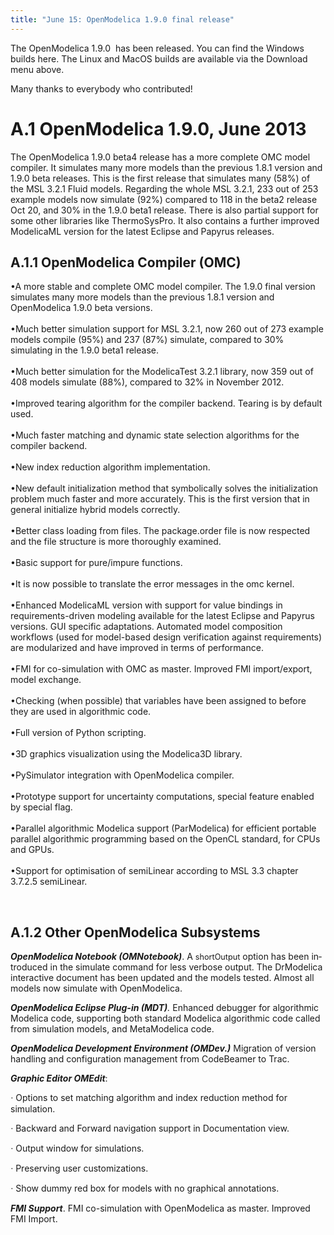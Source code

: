 ```yaml
---
title: "June 15: OpenModelica 1.9.0 final release"
---
```

<p>The OpenModelica 1.9.0  has been released. You can find the Windows builds here. The Linux and MacOS builds are available via the Download menu above.</p>
<p>Many thanks to everybody who contributed!</p>
<h1><span style="mso-list:Ignore">A.1<span style="font:7.0pt "> </span></span>OpenModelica 1.9.0, June 2013</h1>
<p class="MsoBodyText">The OpenModelica 1.9.0 beta4 release has a more complete OMC model compiler. It simulates many more models than the previous 1.8.1 version and 1.9.0 beta releases. This is the first release that simulates many (58%) of the MSL 3.2.1 Fluid models. Regarding the whole MSL 3.2.1, 233 out of 253 example models now simulate (92%) compared to 118 in the beta2 release Oct 20, and 30% in the 1.9.0 beta1 release. There is also partial support for some other libraries like ThermoSysPro. It also contains a further improved ModelicaML version for the latest Eclipse and Papyrus releases.<span lang="EN-US"> </span></p>
<h2 class="Appendix3" style="mso-list:l0 level3 lfo1"><span style="mso-list: Ignore;">A.1.1<span style="font:7.0pt "> </span></span>OpenModelica Compiler (OMC)</h2>
<ul>
</ul>
<p>•A more stable and complete OMC model compiler. The 1.9.0 final version simulates many more models than the previous 1.8.1 version and OpenModelica 1.9.0 beta versions.<br /> <br /> •Much better simulation support for MSL 3.2.1, now 260 out of 273 example models compile (95%) and 237 (87%) simulate, compared to 30% simulating in the 1.9.0 beta1 release.<br /> <br /> •Much better simulation for the ModelicaTest 3.2.1 library, now 359 out of 408 models simulate (88%), compared to 32% in November 2012.<br /> <br /> •Improved tearing algorithm for the compiler backend. Tearing is by default used.<br /> <br /> •Much faster matching and dynamic state selection algorithms for the compiler backend.<br /> <br /> •New index reduction algorithm implementation.<br /> <br /> •New default initialization method that symbolically solves the initialization problem much faster and more accurately. This is the first version that in general initialize hybrid models correctly.<br /> <br /> •Better class loading from files. The package.order file is now respected and the file structure is more thoroughly examined.<br /> <br /> •Basic support for pure/impure functions.<br /> <br /> •It is now possible to translate the error messages in the omc kernel.<br /> <br /> •Enhanced ModelicaML version with support for value bindings in requirements-driven modeling available for the latest Eclipse and Papyrus versions. GUI specific adaptations. Automated model composition workflows (used for model-based design verification against requirements) are modularized and have improved in terms of performance.<br /> <br /> •FMI for co-simulation with OMC as master. Improved FMI import/export, model exchange.<br /> <br /> •Checking (when possible) that variables have been assigned to before they are used in algorithmic code.<br /> <br /> •Full version of Python scripting.<br /> <br /> •3D graphics visualization using the Modelica3D library.<br /> <br /> •PySimulator integration with OpenModelica compiler.<br /> <br /> •Prototype support for uncertainty computations, special feature enabled by special flag.<br /> <br /> •Parallel algorithmic Modelica support (ParModelica) for efficient portable parallel algorithmic programming based on the OpenCL standard, for CPUs and GPUs.<br /> <br /> •Support for optimisation of semiLinear according to MSL 3.3 chapter 3.7.2.5 semiLinear.</p>
<ul>
</ul>
<p> </p>
<h2 class="Appendix3" style="mso-list:l0 level3 lfo1"><span style="mso-list: Ignore;">A.1.2<span style="font:7.0pt "> </span></span> Other OpenModelica Subsystems</h2>
<p class="MsoBodyText"><strong><em><span lang="EN-US">OpenModelica Notebook (OMNotebook)</span></em></strong><span lang="EN-US">. A </span><span class="CODE"><span style="font-size:9.5pt" lang="EN-US">shortOutput</span></span><span lang="EN-US"> option has been introduced in the simulate command for less verbose output. The DrModelica interactive document has been updated and the models tested. Almost all models now simulate with OpenModelica.</span></p>
<p class="MsoBodyText"><strong><em><span lang="EN-US">OpenModelica Eclipse Plug-in (MDT)</span></em></strong><em><span lang="EN-US">. </span></em><span lang="EN-US">Enhanced debugger for algorithmic Modelica code, supporting both standard Modelica algorithmic code called from simulation models, and MetaModelica code.</span></p>
<p class="MsoBodyText"><strong><em><span lang="EN-US">OpenModelica Development Environment (OMDev.)</span></em></strong><span lang="EN-US"> Migration of version handling and configuration management from CodeBeamer to Trac.</span></p>
<p class="MsoBodyText"><strong><em><span lang="EN-US">Graphic Editor OMEdit</span></em></strong><span lang="EN-US">:</span></p>
<p class="BulletItemFirst" style="mso-list:l1 level1 lfo2"><span style="font-family: Symbol;" lang="EN-US"><span style="mso-list: Ignore;">·<span style="font:7.0pt "> </span></span></span><span lang="EN-US">Options to set matching algorithm and index reduction method for simulation.</span></p>
<p class="BulletItem" style="mso-list:l1 level1 lfo2"><span style="font-family: Symbol;" lang="EN-US"><span style="mso-list: Ignore;">·<span style="font:7.0pt "> </span></span></span><span lang="EN-US">Backward and Forward navigation support in Documentation view.</span></p>
<p><span style="font-family:Symbol" lang="EN-US"><span style="mso-list: Ignore;">·<span style="font:7.0pt "> </span></span></span><span lang="EN-US">Output window for simulations.</span></p>
<p class="BulletItem" style="mso-list:l1 level1 lfo2"><span style="font-family: Symbol;" lang="EN-US"><span style="mso-list: Ignore;">·<span style="font:7.0pt "> </span></span></span><span lang="EN-US">Preserving user customizations.</span></p>
<p class="BulletItem" style="mso-list:l1 level1 lfo2"><span style="font-family: Symbol;" lang="EN-US"><span style="mso-list: Ignore;">·<span style="font:7.0pt "> </span></span></span><span lang="EN-US">Show dummy red box for models with no graphical annotations.</span></p>
<p class="MsoBodyText"><strong><em><span lang="EN-US">FMI Support</span></em></strong><span lang="EN-US">. FMI co-simulation with OpenModelica as master. Improved FMI Import.</span></p>
<p class="MsoNormal"><span style="font-size:11.0pt;font-family:" lang="EN-US"> </span></p>